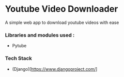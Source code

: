 # Youtube Video Downloader
A simple web app to download youtube videos with ease

### Libraries and modules used :
- Pytube

### Tech Stack
- (Django)[https://www.djangoproject.com/]